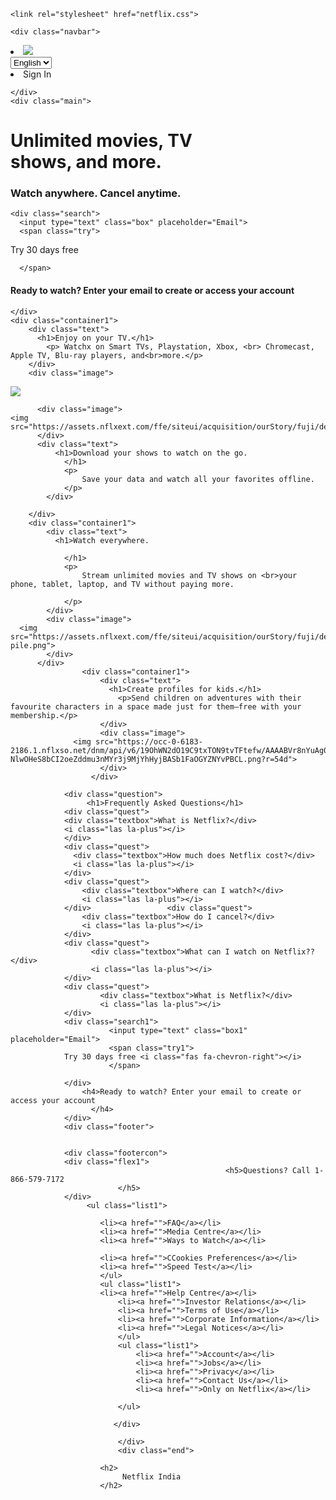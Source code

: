 <!DOCTYPE html>
<html lang="en">
  <head>
    <meta charset="UTF-8">
    <meta name="viewport" content="width=device-width, initial-scale=1.0">
    <meta http-equiv="X-UA-Compatible" content="ie=edge">
    <title>Netflix</title>
    
    <link rel="stylesheet" href="netflix.css">
  </head>
  <body>

    <div class="navbar">
<li class="logo"><img src="https://cdn.cookielaw.org/logos/dd6b162f-1a32-456a-9cfe-897231c7763c/4345ea78-053c-46d2-b11e-09adaef973dc/Netflix_Logo_PMS.png"></li>
<label for="Language"></label>

<select name="Language" id="">

<option value="English">English</option>

<option value="Hindi">Hindi</option>

</select>
<li class="buttons">Sign In</a>

    </div>
    <div class="main">
<div class="area">
  <h1>Unlimited movies, TV <br>shows, and more.</h1>
  <h3>Watch anywhere. Cancel anytime.
    </h3>

    <div class="search">
      <input type="text" class="box" placeholder="Email">
      <span class="try">
Try 30 days free <i class="fas fa-chevron-right"></i>


      </span>
</div>
<h4>Ready to watch? Enter your email to create or access your account
  </h4>
    </div>
   
    </div>
    <div class="container1">
        <div class="text">
          <h1>Enjoy on your TV.</h1>
            <p> Watchx on Smart TVs, Playstation, Xbox, <br> Chromecast, Apple TV, Blu-ray players, and<br>more.</p>
        </div>
        <div class="image">
  <img src="https://assets.nflxext.com/ffe/siteui/acquisition/ourStory/fuji/desktop/tv.png">
        </div>
      </div>
      <div class="container1">
          
          <div class="image">
    <img src="https://assets.nflxext.com/ffe/siteui/acquisition/ourStory/fuji/desktop/mobile.png">
          </div>
          <div class="text">
              <h1>Download your shows to watch on the go.
                </h1>
                <p>
                    Save your data and watch all your favorites offline.
                </p>
            </div>
            
        </div>
        <div class="container1">
            <div class="text">
              <h1>Watch everywhere.

                </h1>
                <p>
                    Stream unlimited movies and TV shows on <br>your phone, tablet, laptop, and TV without paying more.

                </p>
            </div>
            <div class="image">
      <img src="https://assets.nflxext.com/ffe/siteui/acquisition/ourStory/fuji/desktop/device-pile.png">
            </div>
          </div>
                    <div class="container1">
                        <div class="text">
                          <h1>Create profiles for kids.</h1>
                            <p>Send children on adventures with their favourite characters in a space made just for them—free with your membership.</p>
                        </div>
                        <div class="image">
                  <img src="https://occ-0-6183-2186.1.nflxso.net/dnm/api/v6/19OhWN2dO19C9txTON9tvTFtefw/AAAABVr8nYuAg0xDpXDv0VI9HUoH7r2aGp4TKRCsKNQrMwxzTtr-NlwOHeS8bCI2oeZddmu3nMYr3j9MjYhHyjBASb1FaOGYZNYvPBCL.png?r=54d">
                        </div>
                      </div>

                <div class="question">
                     <h1>Frequently Asked Questions</h1>
                <div class="quest">
                <div class="textbox">What is Netflix?</div>
                <i class="las la-plus"></i>
                </div>
                <div class="quest">
                  <div class="textbox">How much does Netflix cost?</div>
                  <i class="las la-plus"></i>
                </div>             
                <div class="quest">
                    <div class="textbox">Where can I watch?</div>
                    <i class="las la-plus"></i>
                </div>                 <div class="quest">
                    <div class="textbox">How do I cancel?</div>
                    <i class="las la-plus"></i>
                </div>               
                <div class="quest">
                      <div class="textbox">What can I watch on Netflix??</div>
                      <i class="las la-plus"></i>
                </div>
                <div class="quest">
                        <div class="textbox">What is Netflix?</div>
                        <i class="las la-plus"></i>                   
                </div>    
                <div class="search1">
                          <input type="text" class="box1" placeholder="Email">
                          <span class="try1">
                Try 30 days free <i class="fas fa-chevron-right"></i>
                          </span>
                          
                </div>      
                    <h4>Ready to watch? Enter your email to create or access your account
                      </h4>
                </div>
                <div class="footer">


                <div class="footercon">
                <div class="flex1">
                                                    <h5>Questions? Call 1-866-579-7172
                            </h5>
                </div>
                     <ul class="list1">
                 
                        <li><a href="">FAQ</a></li>
                        <li><a href="">Media Centre</a></li>
                        <li><a href="">Ways to Watch</a></li>

                        <li><a href="">CCookies Preferences</a></li>
                        <li><a href="">Speed Test</a></li>
                        </ul>
                        <ul class="list1">
                        <li><a href="">Help Centre</a></li>
                            <li><a href="">Investor Relations</a></li>
                            <li><a href="">Terms of Use</a></li>
                            <li><a href="">Corporate Information</a></li>
                            <li><a href="">Legal Notices</a></li>
                            </ul>
                            <ul class="list1">
                                <li><a href="">Account</a></li>
                                <li><a href="">Jobs</a></li>
                                <li><a href="">Privacy</a></li>
                                <li><a href="">Contact Us</a></li>
                                <li><a href="">Only on Netflix</a></li>

                            </ul>
                                 
                           </div>

                            </div>
                            <div class="end">

                        <h2>
                             Netflix India
                        </h2>                     
</body>
</html>
